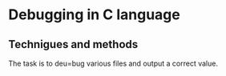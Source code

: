 # Debugging in C language
## Technigues and methods

The task is to deu=bug various files and output a correct value.

